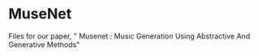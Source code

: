 # MuseNet
Files for our paper, " Musenet : Music Generation Using Abstractive And Generative Methods"
